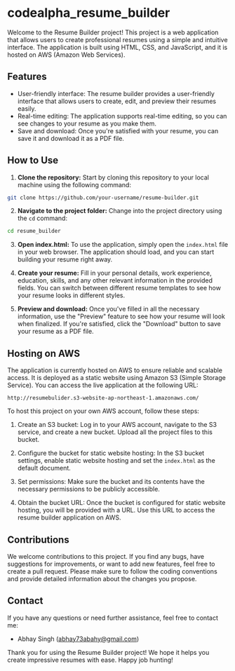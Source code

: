 # codealpha_resume_builder

Welcome to the Resume Builder project! This project is a web application that allows users to create professional resumes using a simple and intuitive interface. The application is built using HTML, CSS, and JavaScript, and it is hosted on AWS (Amazon Web Services).

## Features

- User-friendly interface: The resume builder provides a user-friendly interface that allows users to create, edit, and preview their resumes easily.
- Real-time editing: The application supports real-time editing, so you can see changes to your resume as you make them.
- Save and download: Once you're satisfied with your resume, you can save it and download it as a PDF file.

## How to Use

1. **Clone the repository:** Start by cloning this repository to your local machine using the following command:

```bash
git clone https://github.com/your-username/resume-builder.git
```

2. **Navigate to the project folder:** Change into the project directory using the `cd` command:

```bash
cd resume_builder
```

3. **Open index.html:** To use the application, simply open the `index.html` file in your web browser. The application should load, and you can start building your resume right away.

4. **Create your resume:** Fill in your personal details, work experience, education, skills, and any other relevant information in the provided fields. You can switch between different resume templates to see how your resume looks in different styles.

5. **Preview and download:** Once you've filled in all the necessary information, use the "Preview" feature to see how your resume will look when finalized. If you're satisfied, click the "Download" button to save your resume as a PDF file.

## Hosting on AWS

The application is currently hosted on AWS to ensure reliable and scalable access. It is deployed as a static website using Amazon S3 (Simple Storage Service). You can access the live application at the following URL:

```plaintext
http://resumebulider.s3-website-ap-northeast-1.amazonaws.com/
```

To host this project on your own AWS account, follow these steps:

1. Create an S3 bucket: Log in to your AWS account, navigate to the S3 service, and create a new bucket. Upload all the project files to this bucket.

2. Configure the bucket for static website hosting: In the S3 bucket settings, enable static website hosting and set the `index.html` as the default document.

3. Set permissions: Make sure the bucket and its contents have the necessary permissions to be publicly accessible.

4. Obtain the bucket URL: Once the bucket is configured for static website hosting, you will be provided with a URL. Use this URL to access the resume builder application on AWS.

## Contributions

We welcome contributions to this project. If you find any bugs, have suggestions for improvements, or want to add new features, feel free to create a pull request. Please make sure to follow the coding conventions and provide detailed information about the changes you propose.

## Contact

If you have any questions or need further assistance, feel free to contact me:

- Abhay Singh (abhay73abahy@gmail.com)

Thank you for using the Resume Builder project! We hope it helps you create impressive resumes with ease. Happy job hunting!
